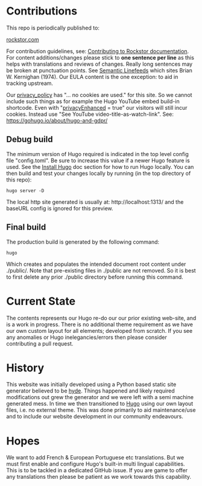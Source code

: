 # Contributions
This repo is periodically published to:

[rockstor.com](https://rockstor.com/)

For contribution guidelines, see: [Contributing to Rockstor documentation](https://rockstor.com/docs/contribute_documentation.html).
For content additions/changes please stick to **one sentence per line** as this helps with translations and reviews of changes.
Really long sentences may be broken at punctuation points.
See [Semantic Linefeeds](https://rhodesmill.org/brandon/2012/one-sentence-per-line/) which sites Brian W. Kernighan (1974).
Our EULA content is the one exception: to aid in tracking upstream.

Our [privacy_policy](https://rockstor.com/privacy_policy.html) has "... no cookies are used." for this site.
So we cannot include such things as for example the Hugo YouTube embed build-in shortcode.
Even with "[privacyEnhanced](https://gohugo.io/about/hugo-and-gdpr/#youtube) = true" our visitors will still incur cookies.
Instead use "See YouTube video-title-as-watch-link".
See: https://gohugo.io/about/hugo-and-gdpr/

## Debug build
The minimum version of Hugo required is indicated in the top level config file "config.toml".
Be sure to increase this value if a newer Hugo feature is used.
See the [Install Hugo](https://gohugo.io/getting-started/installing/) doc section for how to run Hugo locally.
You can then build and test your changes locally by running (in the top directory of this repo):

    hugo server -D

The local http site generated is usually at: http://localhost:1313/ and the baseURL config is ignored for this preview.

## Final build
The production build is generated by the following command:

    hugo

Which creates and populates the intended document root content under ./public/.
Note that pre-existing files in ./public are not removed.
So it is best to first delete any prior ./public directory before running this command.

# Current State
The contents represents our Hugo re-do our our prior existing web-site, and is a work in progress.
There is no additional theme requirement as we have our own custom layout for all elements; developed from scratch.
If you see any anomalies or Hugo inelegancies/errors then please consider contributing a pull request.

# History
This website was initially developed using a Python based static site generator believed to be [hyde](https://github.com/hyde/hyde).
Things happened and likely required modifications out grew the generator and we were left with a semi machine generated mess.
In time we then transitioned to [Hugo](https://gohugo.io/) using our own layout files, i.e. no external theme.
This was done primarily to aid maintenance/use and to include our website development in our community endeavours.

# Hopes 
We want to add French & European Portuguese etc translations.
But we must first enable and configure Hugo's built-in multi lingual capabilities.
This is to be tackled in a dedicated GitHub issue.
If you are game to offer any translations then please be patient as we work towards this capability.
